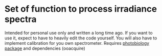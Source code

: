 # Set of function to process irradiance spectra
Intended for personal use only and written a long time ago. If you want to use it, expect to have to heavily edit the code yourself. 
You will also have to implement calibration for you own spectrometer.
Requires [photobiology package](https://github.com/aphalo/photobiology) and dependencies (ooacquire) 
